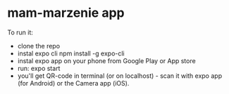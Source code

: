 # mam-marzenie app

To run it:
  - clone the repo
  - instal expo cli
      npm install -g expo-cli
  - instal expo app on your phone from Google Play or App store
  - run:
      expo start
  - you'll get QR-code in terminal (or on localhost) - scan it with expo app (for Android) or the Camera app (iOS).

